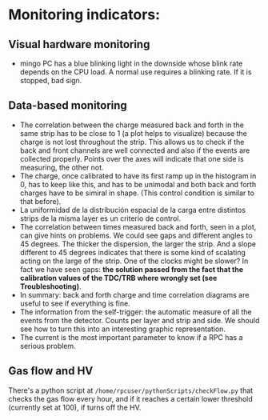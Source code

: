 # Monitoring indicators:

## Visual hardware monitoring

- mingo PC has a blue blinking light in the downside whose blink rate depends on the CPU load. A normal use requires a blinking rate. If it is stopped, bad sign.

## Data-based monitoring

- The correlation between the charge measured back and forth in the same strip has to be close to 1 (a plot helps to visualize) because the charge is not lost throughout the strip. This allows us to check if the back and front channels are well connected and also if the events are collected properly. Points over the axes will indicate that one side is measuring, the other not.
- The charge, once calibrated to have its first ramp up in the histogram in 0, has to keep like this, and has to be unimodal and both back and forth charges have to be simiral in shape. (This control condition is similar to that before).
- La uniformidad de la distribución espacial de la carga entre distintos strips de la misma layer es un criterio de control.
- The correlation between times measured back and forth, seen in a plot, can give hints on problems. We could see gaps and different angles to 45 degrees. The thicker the dispersion, the larger the strip. And a slope different to 45 degrees indicates that there is some kind of scalating acting on the large of the strip. One of the clocks might be slower? In fact we have seen gaps: **the solution passed from the fact that the calibration values of the TDC/TRB where wrongly set (see Troubleshooting)**.
- In summary: back and forth charge and time correlation diagrams are useful to see if everything is fine.
- The information from the self-trigger: the automatic measure of all the events from the detector. Counts per layer and strip and side. We should see how to turn this into an interesting graphic representation.
- The current is the most important parameter to know if a RPC has a serious problem.

## Gas flow and HV

There's a python script at `/home/rpcuser/pythonScripts/checkFlow.py` that checks the gas flow every hour, and if it reaches a certain lower threshold (currently set at 100), if turns off the HV.

